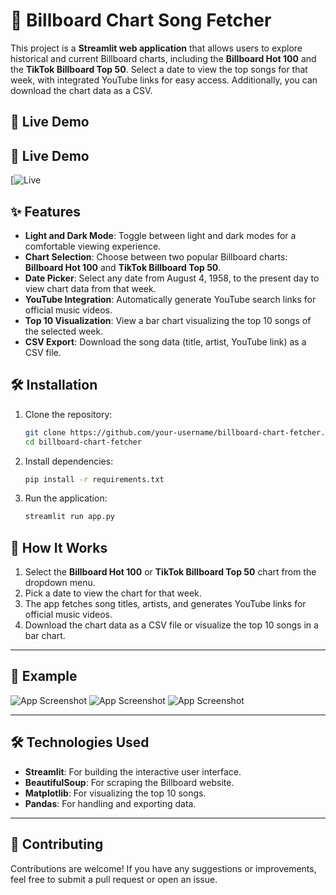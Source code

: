 # 🎵 Billboard Chart Song Fetcher

This project is a **Streamlit web application** that allows users to explore historical and current Billboard charts, including the **Billboard Hot 100** and the **TikTok Billboard Top 50**. Select a date to view the top songs for that week, with integrated YouTube links for easy access. Additionally, you can download the chart data as a CSV.

## 🚀 Live Demo

## 🚀 Live Demo

[![Live](https://celest23-top100songs-app-lvaseu.streamlit.app/)



## ✨ Features
- **Light and Dark Mode**: Toggle between light and dark modes for a comfortable viewing experience.
- **Chart Selection**: Choose between two popular Billboard charts: **Billboard Hot 100** and **TikTok Billboard Top 50**.
- **Date Picker**: Select any date from August 4, 1958, to the present day to view chart data from that week.
- **YouTube Integration**: Automatically generate YouTube search links for official music videos.
- **Top 10 Visualization**: View a bar chart visualizing the top 10 songs of the selected week.
- **CSV Export**: Download the song data (title, artist, YouTube link) as a CSV file.

## 🛠 Installation

1. Clone the repository:
   ```bash
   git clone https://github.com/your-username/billboard-chart-fetcher.git
   cd billboard-chart-fetcher
   
2. Install dependencies:
    ```bash
    pip install -r requirements.txt
    
3. Run the application:
   ```bash
   streamlit run app.py
   
## 🎯 How It Works

1. Select the **Billboard Hot 100** or **TikTok Billboard Top 50** chart from the dropdown menu.
2. Pick a date to view the chart for that week.
3. The app fetches song titles, artists, and generates YouTube links for official music videos.
4. Download the chart data as a CSV file or visualize the top 10 songs in a bar chart.

---

## 🌟 Example

![App Screenshot](images/topsongs1.png)
![App Screenshot](images/topsongs2.png)
![App Screenshot](images/topsongs3.png)

---

## 🛠️ Technologies Used

- **Streamlit**: For building the interactive user interface.
- **BeautifulSoup**: For scraping the Billboard website.
- **Matplotlib**: For visualizing the top 10 songs.
- **Pandas**: For handling and exporting data.

---

## 🤝 Contributing

Contributions are welcome! If you have any suggestions or improvements, feel free to submit a pull request or open an issue.
